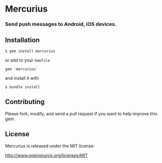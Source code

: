 # Mercurius

### Send push messages to Android, iOS devices.

## Installation

    $ gem install mercurius

or add to your ``Gemfile``

    gem 'mercurius'

and install it with

    $ bundle install

## Contributing

Please fork, modify, and send a pull request if you want to help improve this gem.

## License

Mercurius is released under the MIT license:

http://www.opensource.org/licenses/MIT
